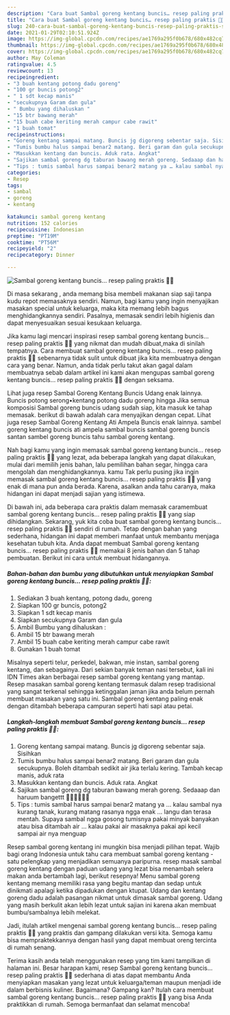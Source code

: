 ```yaml
---
description: "Cara buat Sambal goreng kentang buncis… resep paling praktis 👍🏻 Sederhana Untuk Jualan"
title: "Cara buat Sambal goreng kentang buncis… resep paling praktis 👍🏻 Sederhana Untuk Jualan"
slug: 240-cara-buat-sambal-goreng-kentang-buncis-resep-paling-praktis-sederhana-untuk-jualan
date: 2021-01-29T02:10:51.924Z
image: https://img-global.cpcdn.com/recipes/ae1769a295f0b678/680x482cq70/sambal-goreng-kentang-buncis…-resep-paling-praktis-👍🏻-foto-resep-utama.jpg
thumbnail: https://img-global.cpcdn.com/recipes/ae1769a295f0b678/680x482cq70/sambal-goreng-kentang-buncis…-resep-paling-praktis-👍🏻-foto-resep-utama.jpg
cover: https://img-global.cpcdn.com/recipes/ae1769a295f0b678/680x482cq70/sambal-goreng-kentang-buncis…-resep-paling-praktis-👍🏻-foto-resep-utama.jpg
author: May Coleman
ratingvalue: 4.5
reviewcount: 13
recipeingredient:
- "3 buah kentang potong dadu goreng"
- "100 gr buncis potong2"
- " 1 sdt kecap manis"
- "secukupnya Garam dan gula"
- " Bumbu yang dihaluskan "
- "15 btr bawang merah"
- "15 buah cabe keriting merah campur cabe rawit"
- "1 buah tomat"
recipeinstructions:
- "Goreng kentang sampai matang. Buncis jg digoreng sebentar saja. Sisihkan"
- "Tumis bumbu halus sampai benar2 matang. Beri garam dan gula secukupnya. Boleh ditambah sedikit air jika terlalu kering. Tambah kecap manis, aduk rata"
- "Masukkan kentang dan buncis. Aduk rata. Angkat"
- "Sajikan sambal goreng dg taburan bawang merah goreng. Sedaaap dan haruum bangettt 👍🏻👍🏻👍🏻"
- "Tips : tumis sambal harus sampai benar2 matang ya … kalau sambal nya kurang tanak, kurang matang rasanya ngga enak … langu dan terasa mentah. Supaya sambal ngga gosong tumisnya pakai minyak banyakan atau bisa ditambah air … kalau pakai air masaknya pakai api kecil sampai air nya menguap"
categories:
- Resep
tags:
- sambal
- goreng
- kentang

katakunci: sambal goreng kentang 
nutrition: 152 calories
recipecuisine: Indonesian
preptime: "PT19M"
cooktime: "PT56M"
recipeyield: "2"
recipecategory: Dinner

---
```



![Sambal goreng kentang buncis… resep paling praktis 👍🏻](https://img-global.cpcdn.com/recipes/ae1769a295f0b678/680x482cq70/sambal-goreng-kentang-buncis…-resep-paling-praktis-👍🏻-foto-resep-utama.jpg)

Di masa  sekarang , anda memang bisa membeli makanan siap saji tanpa kudu repot memasaknya sendiri. Namun, bagi kamu yang ingin menyajikan masakan special untuk keluarga, maka kita memang lebih bagus menghidangkannya sendiri. Pasalnya, memasak sendiri lebih higienis dan dapat menyesuaikan sesuai kesukaan keluarga.

Jika kamu lagi mencari inspirasi resep sambal goreng kentang buncis… resep paling praktis 👍🏻 yang nikmat dan mudah dibuat,maka di sinilah tempatnya. Cara membuat sambal goreng kentang buncis… resep paling praktis 👍🏻  sebenarnya tidak sulit untuk dibuat jika kita membuatnya dengan cara yang benar. Namun, anda tidak perlu takut akan gagal dalam membuatnya 
sebab dalam artikel ini kami akan mengupas sambal goreng kentang buncis… resep paling praktis 👍🏻 dengan seksama.  

Lihat juga resep Sambal Goreng Kentang Buncis Udang enak lainnya. Buncis potong serong•kentang potong dadu goreng hingga Jika semua komposisi Sambal goreng buncis udang sudah siap, kita masuk ke tahap memasak. berikut di bawah adalah cara menyajikan dengan cepat. Lihat juga resep Sambal Goreng Kentang Ati Ampela Buncis enak lainnya. sambel goreng kentang buncis ati ampela sambal buncis sambal goreng buncis santan sambel goreng buncis tahu sambal goreng kentang.

Nah bagi kamu yang ingin memasak sambal goreng kentang buncis… resep paling praktis 👍🏻 yang lezat, ada beberapa langkah yang dapat dilakukan, mulai dari memilih jenis bahan, lalu pemilihan bahan segar, hingga cara mengolah dan menghidangkannya. kamu Tak perlu pusing jika ingin memasak sambal goreng kentang buncis… resep paling praktis 👍🏻 yang enak di mana pun anda berada. Karena, asalkan anda  tahu caranya, maka hidangan ini dapat menjadi sajian yang istimewa.

Di bawah ini, ada beberapa cara praktis  dalam memasak caramembuat sambal goreng kentang buncis… resep paling praktis 👍🏻 yang siap dihidangkan. Sekarang, yuk kita coba buat sambal goreng kentang buncis… resep paling praktis 👍🏻 sendiri di rumah. Tetap dengan bahan yang sederhana, hidangan ini dapat memberi manfaat untuk membantu menjaga kesehatan tubuh kita. Anda dapat membuat Sambal goreng kentang buncis… resep paling praktis 👍🏻 memakai 8 jenis bahan dan 5 tahap pembuatan. Berikut ini cara untuk membuat hidangannya.

<!--inarticleads1-->

##### Bahan-bahan dan bumbu yang dibutuhkan untuk menyiapkan Sambal goreng kentang buncis… resep paling praktis 👍🏻:

1. Sediakan 3 buah kentang, potong dadu, goreng
1. Siapkan 100 gr buncis, potong2
1. Siapkan  1 sdt kecap manis
1. Siapkan secukupnya Garam dan gula
1. Ambil  Bumbu yang dihaluskan :
1. Ambil 15 btr bawang merah
1. Ambil 15 buah cabe keriting merah campur cabe rawit
1. Gunakan 1 buah tomat


Misalnya seperti telur, perkedel, bakwan, mie instan, sambal goreng kentang, dan sebagainya. Dari sekian banyak teman nasi tersebut, kali ini IDN Times akan berbagai resep sambal goreng kentang yang mantap. Resep masakan sambal goreng kentang termasuk dalam resep tradisional yang sangat terkenal sehingga ketinggalan jaman jika anda belum pernah membuat masakan yang satu ini. Sambal goreng kentang paling enak dengan ditambah beberapa campuran seperti hati sapi atau petai. 

<!--inarticleads2-->

##### Langkah-langkah membuat Sambal goreng kentang buncis… resep paling praktis 👍🏻:

1. Goreng kentang sampai matang. Buncis jg digoreng sebentar saja. Sisihkan
1. Tumis bumbu halus sampai benar2 matang. Beri garam dan gula secukupnya. Boleh ditambah sedikit air jika terlalu kering. Tambah kecap manis, aduk rata
1. Masukkan kentang dan buncis. Aduk rata. Angkat
1. Sajikan sambal goreng dg taburan bawang merah goreng. Sedaaap dan haruum bangettt 👍🏻👍🏻👍🏻
1. Tips : tumis sambal harus sampai benar2 matang ya … kalau sambal nya kurang tanak, kurang matang rasanya ngga enak … langu dan terasa mentah. Supaya sambal ngga gosong tumisnya pakai minyak banyakan atau bisa ditambah air … kalau pakai air masaknya pakai api kecil sampai air nya menguap


Resep sambal goreng kentang ini mungkin bisa menjadi pilihan tepat. Wajib bagi orang Indonesia untuk tahu cara membuat sambal goreng kentang - satu pelengkap yang menjadikan semuanya paripurna. resep masak sambal goreng kentang dengan paduan udang yang lezat bisa menambah selera makan anda bertambah lagi, berikut resepnya! Menu sambal goreng kentang memang memiliki rasa yang begitu mantap dan sedap untuk dinikmati apalagi ketika dipadukan dengan ktupat. Udang dan kentang goreng dadu adalah pasangan nikmat untuk dimasak sambal goreng. Udang yang masih berkulit akan lebih lezat untuk sajian ini karena akan membuat bumbu/sambalnya lebih melekat. 

Jadi, itulah artikel mengenai  sambal goreng kentang buncis… resep paling praktis 👍🏻  yang praktis dan gampang dilakukan versi kita. Semoga kamu bisa mempraktekkannya dengan hasil yang dapat membuat oreng tercinta di rumah senang. 

Terima kasih anda telah menggunakan resep yang tim kami tampilkan di halaman ini. Besar harapan kami, resep  Sambal goreng kentang buncis… resep paling praktis 👍🏻 sederhana di atas dapat membantu Anda menyiapkan masakan yang lezat untuk keluarga/teman maupun menjadi ide dalam berbisnis kuliner. Bagaimana? Gampang kan? Itulah cara membuat sambal goreng kentang buncis… resep paling praktis 👍🏻 yang bisa Anda praktikkan di rumah. Semoga bermanfaat dan selamat mencoba!


